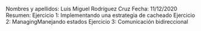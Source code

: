 Nombres y apellidos: Luis Miguel Rodríguez Cruz 
Fecha: 11/12/2020 
Resumen: Ejercicio 1: Implementando una estrategia de cacheado
         Ejercicio 2: ManagingManejando estados
         Ejercicio 3: Comunicación bidireccional
